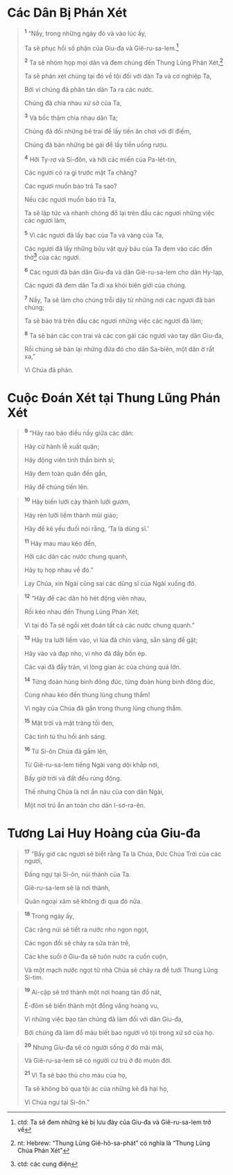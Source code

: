 # Các Dân Bị Phán Xét

> <sup><b>1</b></sup> “Nầy, trong những ngày đó và vào lúc ấy,
> 
> Ta sẽ phục hồi số phận của Giu-đa và Giê-ru-sa-lem.[^1-88d1e0a1-e8a8-4130-90e6-7c0efe990704]
> 
> <sup><b>2</b></sup> Ta sẽ nhóm họp mọi dân và đem chúng đến Thung Lũng Phán Xét,[^2-88d1e0a1-e8a8-4130-90e6-7c0efe990704]
> 
> Ta sẽ phán xét chúng tại đó về tội đối với dân Ta và cơ nghiệp Ta,
> 
> Bởi vì chúng đã phân tán dân Ta ra các nước.
> 
> Chúng đã chia nhau xứ sở của Ta,
> 
> <sup><b>3</b></sup> Và bốc thăm chia nhau dân Ta;
> 
> Chúng đã đổi những bé trai để lấy tiền ăn chơi với đĩ điếm,
> 
> Chúng đã bán những bé gái để lấy tiền uống rượu.
> 
> <sup><b>4</b></sup> Hỡi Ty-rơ và Si-đôn, và hỡi các miền của Pa-lét-tin,
> 
> Các ngươi có ra gì trước mặt Ta chăng?
> 
> Các ngươi muốn báo trả Ta sao?
> 
> Nếu các ngươi muốn báo trả Ta,
> 
> Ta sẽ lập tức và nhanh chóng đổ lại trên đầu các ngươi những việc các ngươi làm,
> 
> <sup><b>5</b></sup> Vì các ngươi đã lấy bạc của Ta và vàng của Ta,
> 
> Các ngươi đã lấy những bửu vật quý báu của Ta đem vào các đền thờ[^3-88d1e0a1-e8a8-4130-90e6-7c0efe990704] của các ngươi.
> 
> <sup><b>6</b></sup> Các ngươi đã bán dân Giu-đa và dân Giê-ru-sa-lem cho dân Hy-lạp,
> 
> Các ngươi đã đem dân Ta đi xa khỏi biên giới của chúng.
> 
> <sup><b>7</b></sup> Nầy, Ta sẽ làm cho chúng trỗi dậy từ những nơi các ngươi đã bán chúng;
> 
> Ta sẽ báo trả trên đầu các ngươi những việc các ngươi đã làm;
> 
> <sup><b>8</b></sup> Ta sẽ bán các con trai và các con gái các ngươi vào tay dân Giu-đa,
> 
> Rồi chúng sẽ bán lại những đứa đó cho dân Sa-biên, một dân ở rất xa,”
> 
> Vì Chúa đã phán.
>


# Cuộc Ðoán Xét tại Thung Lũng Phán Xét

> <sup><b>9</b></sup> “Hãy rao báo điều nầy giữa các dân:
> 
> Hãy cử hành lễ xuất quân;
> 
> Hãy động viên tinh thần binh sĩ;
> 
> Hãy đem toàn quân đến gần,
> 
> Hãy để chúng tiến lên.
>


> <sup><b>10</b></sup> Hãy biến lưỡi cày thành lưỡi gươm,
> 
> Hãy rèn lưỡi liềm thành mũi giáo;
> 
> Hãy để kẻ yếu đuối nói rằng, ‘Ta là dũng sĩ.’
> 
> <sup><b>11</b></sup> Hãy mau mau kéo đến,
> 
> Hỡi các dân các nước chung quanh,
> 
> Hãy tụ họp nhau về đó.”
> 
> Lạy Chúa, xin Ngài cũng sai các dũng sĩ của Ngài xuống đó.
>


> <sup><b>12</b></sup> “Hãy để các dân hò hét động viên nhau,
> 
> Rồi kéo nhau đến Thung Lũng Phán Xét;
> 
> Vì tại đó Ta sẽ ngồi xét đoán tất cả các nước chung quanh.”
>


> <sup><b>13</b></sup> Hãy tra lưỡi liềm vào, vì lúa đã chín vàng, sẵn sàng để gặt;
> 
> Hãy vào và đạp nho, vì nho đã đầy bồn ép.
> 
> Các vại đã đầy tràn, vì lòng gian ác của chúng quá lớn.
> 
> <sup><b>14</b></sup> Từng đoàn hùng binh đông đúc, từng đoàn hùng binh đông đúc,
> 
> Cùng nhau kéo đến thung lũng chung thẩm!
> 
> Vì ngày của Chúa đã gần trong thung lũng chung thẩm.
> 
> <sup><b>15</b></sup> Mặt trời và mặt trăng tối đen,
> 
> Các tinh tú thu hồi ánh sáng.
> 
> <sup><b>16</b></sup> Từ Si-ôn Chúa đã gầm lên,
> 
> Từ Giê-ru-sa-lem tiếng Ngài vang dội khắp nơi,
> 
> Bấy giờ trời và đất đều rúng động.
> 
> Thế nhưng Chúa là nơi ẩn náu của con dân Ngài,
> 
> Một nơi trú ẩn an toàn cho dân I-sơ-ra-ên.
>


# Tương Lai Huy Hoàng của Giu-đa

> <sup><b>17</b></sup> “Bấy giờ các ngươi sẽ biết rằng Ta là Chúa, Ðức Chúa Trời của các ngươi,
> 
> Ðấng ngự tại Si-ôn, núi thánh của Ta.
> 
> Giê-ru-sa-lem sẽ là nơi thánh,
> 
> Quân ngoại xâm sẽ không đi qua đó nữa.
>


> <sup><b>18</b></sup> Trong ngày ấy,
> 
> Các rặng núi sẽ tiết ra nước nho ngon ngọt,
> 
> Các ngọn đồi sẽ chảy ra sữa tràn trề,
> 
> Các khe suối ở Giu-đa sẽ tuôn nước ra cuồn cuộn,
> 
> Và một mạch nước ngọt từ nhà Chúa sẽ chảy ra để tưới Thung Lũng Si-tim.
>


> <sup><b>19</b></sup> Ai-cập sẽ trở thành một nơi hoang tàn đổ nát,
> 
> Ê-đôm sẽ biến thành một đồng vắng hoang vu,
> 
> Vì những việc bạo tàn chúng đã làm đối với dân Giu-đa,
> 
> Bởi chúng đã làm đổ máu biết bao người vô tội trong xứ sở của họ.
>


> <sup><b>20</b></sup> Nhưng Giu-đa sẽ có người sống ở đó mãi mãi,
> 
> Và Giê-ru-sa-lem sẽ có người cư trú ở đó muôn đời.
> 
> <sup><b>21</b></sup> Vì Ta sẽ báo thù cho máu của họ,
> 
> Ta sẽ không bỏ qua tội ác của những kẻ đã hại họ,
> 
> Vì Chúa ngự tại Si-ôn.”
>

[^1-88d1e0a1-e8a8-4130-90e6-7c0efe990704]: ctd: Ta sẽ đem những kẻ bị lưu đày của Giu-đa và Giê-ru-sa-lem trở về
[^2-88d1e0a1-e8a8-4130-90e6-7c0efe990704]: nt: Hebrew: “Thung Lũng Giê-hô-sa-phát” có nghĩa là “Thung Lũng Chúa Phán Xét”
[^3-88d1e0a1-e8a8-4130-90e6-7c0efe990704]: ctd: các cung điện
